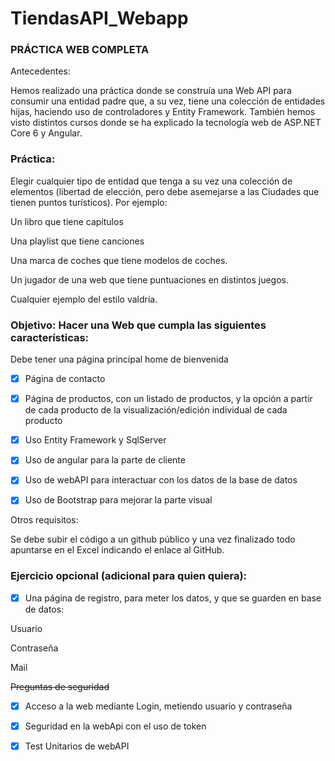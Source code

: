 # TiendasAPI_Webapp

### PRÁCTICA WEB COMPLETA 

 

Antecedentes: 

Hemos realizado una práctica donde se construía una Web API para consumir una entidad padre que, a su vez, tiene una colección de entidades hijas, haciendo uso de controladores y Entity Framework. También hemos visto distintos cursos donde se ha explicado la tecnología web de ASP.NET Core 6 y Angular. 

 

### Práctica: 

Elegir cualquier tipo de entidad que tenga a su vez una colección de elementos (libertad de elección, pero debe asemejarse a las Ciudades que tienen puntos turísticos). Por ejemplo: 

Un libro que tiene capítulos 

Una playlist que tiene canciones 

Una marca de coches que tiene modelos de coches. 

Un jugador de una web que tiene puntuaciones en distintos juegos. 

Cualquier ejemplo del estilo valdría. 

 

### Objetivo: Hacer una Web que cumpla las siguientes características: 

 

Debe tener una página principal home de bienvenida 

- [x] Página de contacto 

- [x] Página de productos, con un listado de productos, y la opción a partir de cada producto de la visualización/edición individual de cada producto 

- [x] Uso Entity Framework y SqlServer 

- [x] Uso de angular para la parte de cliente 

- [x] Uso de webAPI para interactuar con los datos de la base de datos 

- [x] Uso de Bootstrap para mejorar la parte visual 

 

Otros requisitos: 

Se debe subir el código a un github público y una vez finalizado todo apuntarse en el Excel indicando el enlace al GitHub. 

 

### Ejercicio opcional (adicional para quien quiera): 

- [x] Una página de registro, para meter los datos, y que se guarden en base de datos: 

Usuario 

Contraseña 

Mail 

~~Preguntas de seguridad~~

- [x] Acceso a la web mediante Login, metiendo usuario y contraseña 

- [x] Seguridad en la webApi con el uso de token 

- [x] Test Unitarios de webAPI
